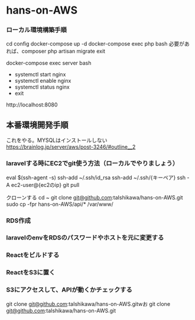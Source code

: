 # hans-on-AWS

### ローカル環境構築手順
cd config
docker-compose up -d 
docker-compose exec php bash 
必要があれば、composer 
php artisan migrate
exit

docker-compose exec server bash 
- systemctl start nginx
- systemctl enable nginx
- systemctl status nginx
- exit

http://localhost:8080


## 本番環境開発手順

これをやる。MYSQLはインストールしない
https://brainlog.jp/server/aws/post-3246/#outline__2

### laravelする時にEC2でgit使う方法（ローカルでやりましょう）
eval $(ssh-agent -s)
ssh-add ~/.ssh/id_rsa
ssh-add ~/.ssh/{キーペア}
ssh -A ec2-user@{ec2のip}
git pull

クローンする
cd ~
git clone git@github.com:taIshikawa/hans-on-AWS.git
sudo cp -fpr hans-on-AWS/api/* /var/www/

### RDS作成
### laravelのenvをRDSのパスワードやホストを元に変更する
### Reactをビルドする
### ReactをS3に置く
### S3にアクセスして、APIが動くかチェックする



git clone git@github.com:taIshikawa/hans-on-AWS.gitwお
git clone git@github.com:taIshikawa/hans-on-AWS.git
